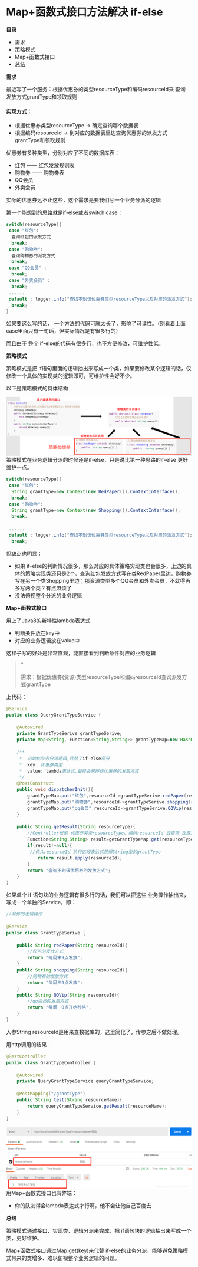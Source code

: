 # Map+函数式接口方法解决 if-else

**目录**

- 需求
- 策略模式
- Map+函数式接口
- 总结

**需求**

最近写了一个服务：根据优惠券的类型resourceType和编码resourceId来 查询 发放方式grantType和领取规则

#### 实现方式：

- 根据优惠券类型resourceType -> 确定查询哪个数据表
- 根据编码resourceId -> 到对应的数据表里边查询优惠券的派发方式grantType和领取规则

优惠券有多种类型，分别对应了不同的数据库表：

- 红包 —— 红包发放规则表
- 购物券 —— 购物券表
- QQ会员
- 外卖会员

实际的优惠券远不止这些，这个需求是要我们写一个业务分派的逻辑

第一个能想到的思路就是if-else或者switch case：

```java
switch(resourceType){
 case "红包": 
  查询红包的派发方式 
  break;
 case "购物券": 
  查询购物券的派发方式
  break;
 case "QQ会员" :
  break;
 case "外卖会员" :
  break;
 ......
 default : logger.info("查找不到该优惠券类型resourceType以及对应的派发方式");
  break;
}
```

如果要这么写的话， 一个方法的代码可就太长了，影响了可读性。（别看着上面case里面只有一句话，但实际情况是有很多行的）

而且由于 整个 if-else的代码有很多行，也不方便修改，可维护性低。

**策略模式**

策略模式是把 if语句里面的逻辑抽出来写成一个类，如果要修改某个逻辑的话，仅修改一个具体的实现类的逻辑即可，可维护性会好不少。

以下是策略模式的具体结构

<img src="./images/0612001.png" alt="图片" style="zoom:67%;" align="left"/>

策略模式在业务逻辑分派的时候还是if-else，只是说比第一种思路的if-else 更好维护一点。

```java
switch(resourceType){
 case "红包": 
  String grantType=new Context(new RedPaper()).ContextInterface();
  break;
 case "购物券": 
  String grantType=new Context(new Shopping()).ContextInterface();
  break;
 
 ......
 default : logger.info("查找不到该优惠券类型resourceType以及对应的派发方式");
  break;

```

但缺点也明显：

- 如果 if-else的判断情况很多，那么对应的具体策略实现类也会很多，上边的具体的策略实现类还只是2个，查询红包发放方式写在类RedPaper里边，购物券写在另一个类Shopping里边；那资源类型多个QQ会员和外卖会员，不就得再多写两个类？有点麻烦了
- 没法俯视整个分派的业务逻辑

**Map+函数式接口**

用上了Java8的新特性lambda表达式

- 判断条件放在key中
- 对应的业务逻辑放在value中

这样子写的好处是非常直观，能直接看到判断条件对应的业务逻辑

> “
>
> 需求：根据优惠券(资源)类型resourceType和编码resourceId查询派发方式grantType

上代码：

```java
@Service
public class QueryGrantTypeService {
 
    @Autowired
    private GrantTypeSerive grantTypeSerive;
    private Map<String, Function<String,String>> grantTypeMap=new HashMap<>();

    /**
     *  初始化业务分派逻辑,代替了if-else部分
     *  key: 优惠券类型
     *  value: lambda表达式,最终会获得该优惠券的发放方式
     */
    @PostConstruct
    public void dispatcherInit(){
        grantTypeMap.put("红包",resourceId->grantTypeSerive.redPaper(resourceId));
        grantTypeMap.put("购物券",resourceId->grantTypeSerive.shopping(resourceId));
        grantTypeMap.put("qq会员",resourceId->grantTypeSerive.QQVip(resourceId));
    }
 
    public String getResult(String resourceType){
        //Controller根据 优惠券类型resourceType、编码resourceId 去查询 发放方式grantType
        Function<String,String> result=getGrantTypeMap.get(resourceType);
        if(result!=null){
         //传入resourceId 执行这段表达式获得String型的grantType
            return result.apply(resourceId);
        }
        return "查询不到该优惠券的发放方式";
    }
}
```

如果单个 if 语句块的业务逻辑有很多行的话，我们可以把这些 业务操作抽出来，写成一个单独的Service，即：

```java
//具体的逻辑操作

@Service
public class GrantTypeSerive {

    public String redPaper(String resourceId){
        //红包的发放方式
        return "每周末9点发放";
    }
    public String shopping(String resourceId){
        //购物券的发放方式
        return "每周三9点发放";
    }
    public String QQVip(String resourceId){
        //qq会员的发放方式
        return "每周一0点开始秒杀";
    }
}
```

入参String resourceId是用来查数据库的，这里简化了，传参之后不做处理。

用http调用的结果：

```java
@RestController
public class GrantTypeController {

    @Autowired
    private QueryGrantTypeService queryGrantTypeService;

    @PostMapping("/grantType")
    public String test(String resourceName){
        return queryGrantTypeService.getResult(resourceName);
    }
}
```

<img src="./images/0612002.png" alt="图片" style="zoom:67%;" align="left"/>

用Map+函数式接口也有弊端：

- 你的队友得会lambda表达式才行啊，他不会让他自己百度去

**总结**

策略模式通过接口、实现类、逻辑分派来完成，把 if语句块的逻辑抽出来写成一个类，更好维护。

Map+函数式接口通过Map.get(key)来代替 if-else的业务分派，能够避免策略模式带来的类增多、难以俯视整个业务逻辑的问题。

